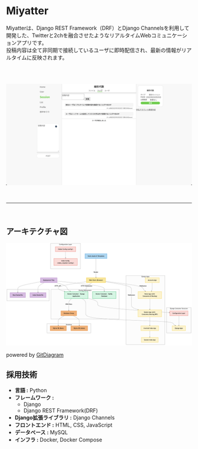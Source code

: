 <h1>Miyatter</h1>
Miyatterは、Django REST Framework（DRF）とDjango Channelsを利用して開発した、Twitterと2chを融合させたようなリアルタイムWebコミュニケーションアプリです。<br>
投稿内容は全て非同期で接続しているユーザに即時配信され、最新の情報がリアルタイムに反映されます。

<br><br>

<img src="./sample_images/sample_image.png" alt="Miyatter Sample Image - Welcome Page">


<br><hr><br>


<h2>アーキテクチャ図</h2>
<img src="./sample_images/diagram.png" alt="Miyatter Architecture image">
<p>powered by <a href="https://gitdiagram.com/">GitDiagram</a></p>

<h2>採用技術</h2>
<ul>
  <li><strong>言語 :</strong> Python</li>
  <li><strong>フレームワーク :</strong>
    <ul>
    <li>Django</li>
    <li>Django REST Framework(DRF)</li>
    </ul>
  </li>
  <li><strong>Django拡張ライブラリ :</strong> Django Channels</li>
  <li><strong>フロントエンド :</strong> HTML, CSS, JavaScript</li>
  <li><strong>データベース :</strong> MySQL</li>
  <li><strong>インフラ :</strong> Docker, Docker Compose</li>
</ul>
